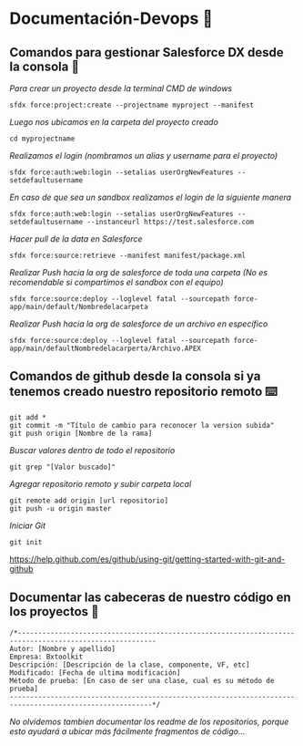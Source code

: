 #
# Documentación-Devops :beers:

## Comandos para gestionar Salesforce DX desde la consola 🚀

_Para crear un proyecto desde la terminal CMD de windows_ 
```
sfdx force:project:create --projectname myproject --manifest
```

_Luego nos ubicamos en la carpeta del proyecto creado_
```
cd myprojectname
```
_Realizamos el login (nombramos un alias y username para el proyecto)_
```
sfdx force:auth:web:login --setalias userOrgNewFeatures --setdefaultusername
```

_En caso de que sea un sandbox realizamos el login de la siguiente manera_
```
sfdx force:auth:web:login --setalias userOrgNewFeatures --setdefaultusername --instanceurl https://test.salesforce.com
```

_Hacer pull de la data en Salesforce_
```
sfdx force:source:retrieve --manifest manifest/package.xml
```

_Realizar Push hacia la org de salesforce de toda una carpeta (No es recomendable si compartimos el sandbox con el equipo)_
```
sfdx force:source:deploy --loglevel fatal --sourcepath force-app/main/default/Nombredelacarpeta
```

_Realizar Push hacia la org de salesforce de un archivo en específico_
```
sfdx force:source:deploy --loglevel fatal --sourcepath force-app/main/defaultNombredelacarperta/Archivo.APEX
```
##
## Comandos de github desde la consola si ya tenemos creado nuestro repositorio remoto ⌨️

```
git add *
git commit -m "Título de cambio para reconocer la version subida"
git push origin [Nombre de la rama]
```

_Buscar valores dentro de todo el repositorio_
```
git grep "[Valor buscado]"
```

_Agregar repositorio remoto y subir carpeta local_
```
git remote add origin [url repositorio]
git push -u origin master
```

_Iniciar Git_
```
git init
```
https://help.github.com/es/github/using-git/getting-started-with-git-and-github
##
## Documentar las cabeceras de nuestro código en los proyectos :space_invader:
```
/*--------------------------------------------------------------------------------------------------------
Autor: [Nombre y apellido]
Empresa: Bxtoolkit
Descripción: [Descripción de la clase, componente, VF, etc]
Modificado: [Fecha de ultima modificación]
Método de prueba: [En caso de ser una clase, cual es su método de prueba]
---------------------------------------------------------------------------------------------------------*/
```


_No olvidemos tambien documentar los readme de los repositorios, porque esto ayudará a ubicar más fácilmente fragmentos de código..._
